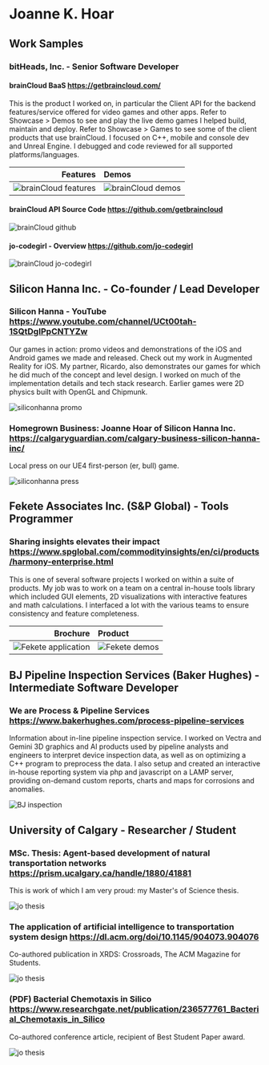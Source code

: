 # Joanne K. Hoar

## Work Samples

### bitHeads, Inc. - Senior Software Developer
#### brainCloud BaaS https://getbraincloud.com/
This is the product I worked on, in particular the Client API for the backend features/service offered for video games and other apps. Refer to Showcase > Demos to see and play the live demo games I helped build, maintain and deploy. Refer to Showcase > Games to see some of the client products that use brainCloud. I focused on C++, mobile and console dev and Unreal Engine. I debugged and code reviewed for all supported platforms/languages.

| Features | Demos |
| ---: | :--- |
| ![brainCloud features](screenshots/braincloud-features.png) | ![brainCloud demos](screenshots/braincloud-demos.png) |

#### brainCloud API Source Code https://github.com/getbraincloud

![brainCloud github](screenshots/braincloud-github.png)

#### jo-codegirl - Overview https://github.com/jo-codegirl

![brainCloud jo-codegirl](screenshots/braincloud-jo-codegirl.png)

## Silicon Hanna Inc. - Co-founder / Lead Developer
### Silicon Hanna - YouTube https://www.youtube.com/channel/UCt00tah-1SQtDgIPpCNTYZw
Our games in action: promo videos and demonstrations of the iOS and Android games we made and released. Check out my work in Augmented Reality for iOS. My partner, Ricardo, also demonstrates our games for which he did much of the concept and level design. I worked on much of the implementation details and tech stack research. Earlier games were 2D physics built with OpenGL and Chipmunk.

![siliconhanna promo](screenshots/siliconhanna-promo.png)

### Homegrown Business: Joanne Hoar of Silicon Hanna Inc. https://calgaryguardian.com/calgary-business-silicon-hanna-inc/
Local press on our UE4 first-person (er, bull) game.

![siliconhanna press](screenshots/siliconhanna-press.png)

## Fekete Associates Inc. (S&P Global) - Tools Programmer
### Sharing insights elevates their impact https://www.spglobal.com/commodityinsights/en/ci/products/harmony-enterprise.html
This is one of several software projects I worked on within a suite of products. My job was to work on a team on a central in-house tools library which included GUI elements, 2D visualizations with interactive features and math calculations. I interfaced a lot with the various teams to ensure consistency and feature completeness.

| Brochure | Product |
| ---: | :--- |
| ![Fekete application](screenshots/fekete-application.png) | ![Fekete demos](screenshots/fekete-harmony.png) |

## BJ Pipeline Inspection Services (Baker Hughes) - Intermediate Software Developer
### We are Process & Pipeline Services https://www.bakerhughes.com/process-pipeline-services
Information about in-line pipeline inspection service. I worked on Vectra and Gemini 3D graphics and AI products used by pipeline analysts and engineers to interpret device inspection data, as well as on optimizing a C++ program to preprocess the data. I also setup and created an interactive in-house reporting system via php and javascript on a LAMP server, providing on-demand custom reports, charts and maps for corrosions and anomalies.

![BJ inspection](screenshots/bj-pipelineinspection.png)

## University of Calgary - Researcher / Student
### MSc. Thesis: Agent-based development of natural transportation networks https://prism.ucalgary.ca/handle/1880/41881
This is work of which I am very proud: my Master's of Science thesis.

![jo thesis](screenshots/jo-thesis.png)

### The application of artificial intelligence to transportation system design https://dl.acm.org/doi/10.1145/904073.904076
Co-authored publication in XRDS: Crossroads, The ACM Magazine for Students.

![jo thesis](screenshots/jo-acm.png)

### (PDF) Bacterial Chemotaxis in Silico https://www.researchgate.net/publication/236577761_Bacterial_Chemotaxis_in_Silico
Co-authored conference article, recipient of Best Student Paper award.

![jo thesis](screenshots/jo-bacteria.png)



